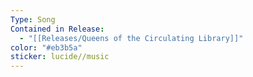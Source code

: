 ```yaml
---
Type: Song
Contained in Release:
  - "[[Releases/Queens of the Circulating Library]]"
color: "#eb3b5a"
sticker: lucide//music
---
```

